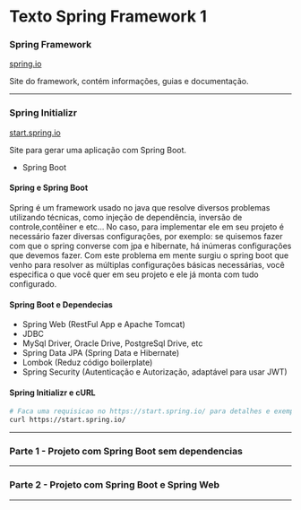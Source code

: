 # Texto Spring Framework 1

### Spring Framework

[spring.io](https://spring.io/)

Site do framework, contém informações, guias e documentação.

---

### Spring Initializr

[start.spring.io](https://start.spring.io/)

Site para gerar uma aplicação com Spring Boot.

- Spring Boot

#### Spring e Spring Boot

Spring é um framework usado no java que resolve diversos problemas utilizando técnicas, como injeção de dependência, inversão de controle,contêiner e etc… No caso, para implementar ele em seu projeto é necessário fazer diversas configurações, por exemplo: se quisemos fazer com que o spring converse com jpa e hibernate, há inúmeras configurações que devemos fazer. Com este problema em mente surgiu o spring boot que venho para resolver as múltiplas configurações básicas necessárias, você especifica o que você quer em seu projeto e ele já monta com tudo configurado.

#### Spring Boot e Dependecias

- Spring Web (RestFul App e Apache Tomcat)
- JDBC
- MySql Driver, Oracle Drive, PostgreSql Drive, etc
- Spring Data JPA (Spring Data e Hibernate)
- Lombok (Reduz código boilerplate)
- Spring Security (Autenticação e Autorização, adaptável para usar JWT)

#### Spring Initializr e cURL

```sh
# Faca uma requisicao no https://start.spring.io/ para detalhes e exemplos
curl https://start.spring.io/
```

---

### Parte 1 - Projeto com Spring Boot sem dependencias

---

### Parte 2 - Projeto com Spring Boot e Spring Web

---
